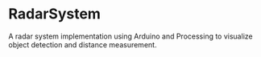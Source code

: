 # RadarSystem
A radar system implementation using Arduino and Processing to visualize object detection and distance measurement.
